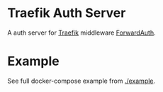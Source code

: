 # Traefik Auth Server

A auth server for [Traefik](https://traefik.io/traefik/) middleware [ForwardAuth](https://doc.traefik.io/traefik/middlewares/http/forwardauth/).

# Example

See full docker-compose example from [./example](./example/).
